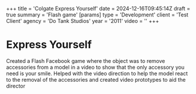+++
title = 'Colgate Express Yourself'
date = 2024-12-16T09:45:14Z
draft = true
summary = 'Flash game'
[params]
  type = 'Development'
  client = 'Test Client'
  agency = 'Do Tank Studios'
  year = '2011'
  video = ''
+++

# Express Yourself

Created a Flash Facebook game where the object was to remove accessories from a model in a video to show that the only accessory you need is your smile. Helped with the video direction to help the model react to the removal of the accessories and created video prototypes to aid the director
